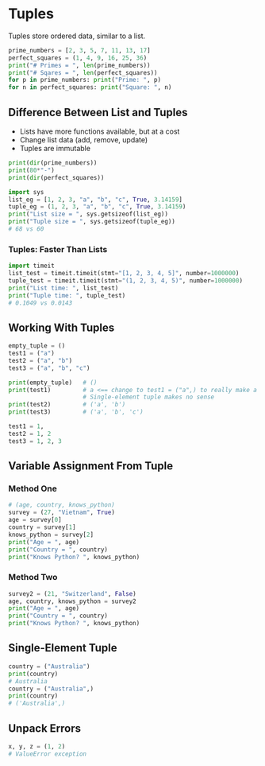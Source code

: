 # Tuples

Tuples store ordered data, similar to a list.

```python
prime_numbers = [2, 3, 5, 7, 11, 13, 17]
perfect_squares = (1, 4, 9, 16, 25, 36)
print("# Primes = ", len(prime_numbers))
print("# Sqares = ", len(perfect_squares))
for p in prime_numbers: print("Prime: ", p)
for n in perfect_squares: print("Square: ", n)
```

## Difference Between List and Tuples

* Lists have more functions available, but at a cost
* Change list data (add, remove, update)
* Tuples are immutable

```python
print(dir(prime_numbers))
print(80*"-")
print(dir(perfect_squares))
```

```python
import sys
list_eg = [1, 2, 3, "a", "b", "c", True, 3.14159]
tuple_eg = (1, 2, 3, "a", "b", "c", True, 3.14159)
print("List size = ", sys.getsizeof(list_eg))
print("Tuple size = ", sys.getsizeof(tuple_eg))
# 68 vs 60
```

### Tuples: Faster Than Lists

```python
import timeit
list_test = timeit.timeit(stmt="[1, 2, 3, 4, 5]", number=1000000)
tuple_test = timeit.timeit(stmt="(1, 2, 3, 4, 5)", number=1000000)
print("List time: ", list_test)
print("Tuple time: ", tuple_test)
# 0.1049 vs 0.0143
```

## Working With Tuples

```python
empty_tuple = ()
test1 = ("a")
test2 = ("a", "b")
test3 = ("a", "b", "c")

print(empty_tuple)   # ()
print(test1)         # a <== change to test1 = ("a",) to really make a tuple
                     # Single-element tuple makes no sense
print(test2)         # ('a', 'b')
print(test3)         # ('a', 'b', 'c')
```

```python
test1 = 1,
test2 = 1, 2
test3 = 1, 2, 3
```

## Variable Assignment From Tuple

### Method One

```python
# (age, country, knows_python)
survey = (27, "Vietnam", True)
age = survey[0]
country = survey[1]
knows_python = survey[2]
print("Age = ", age)
print("Country = ", country)
print("Knows Python? ", knows_python)
```

### Method Two

```python
survey2 = (21, "Switzerland", False)
age, country, knows_python = survey2
print("Age = ", age)
print("Country = ", country)
print("Knows Python? ", knows_python)
```

## Single-Element Tuple

```python
country = ("Australia")
print(country)
# Australia
country = ("Australia",)
print(country)
# ('Australia',)
```

## Unpack Errors

```python
x, y, z = (1, 2)
# ValueError exception
```
